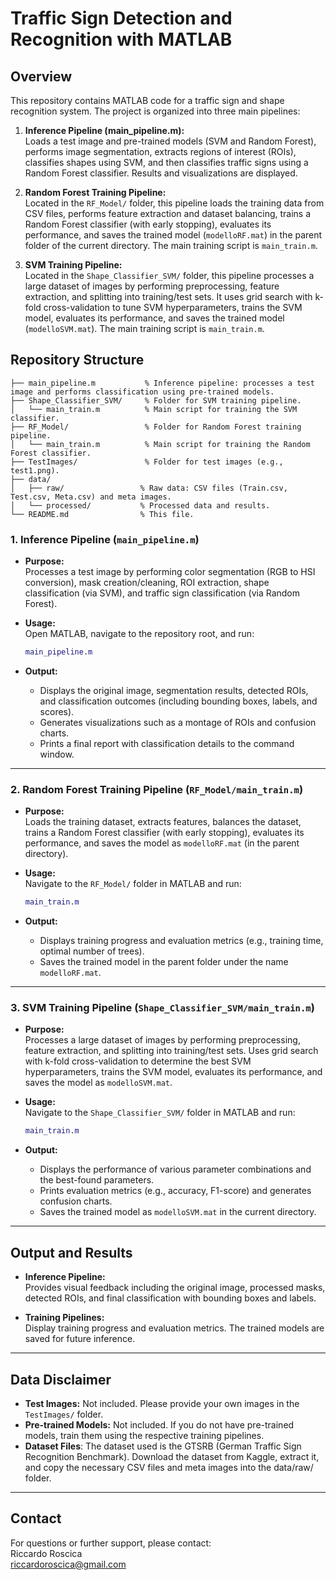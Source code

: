 # Traffic Sign Detection and Recognition with MATLAB

## Overview
This repository contains MATLAB code for a traffic sign and shape recognition system. The project is organized into three main pipelines:

1. **Inference Pipeline (main_pipeline.m):**  
   Loads a test image and pre-trained models (SVM and Random Forest), performs image segmentation, extracts regions of interest (ROIs), classifies shapes using SVM, and then classifies traffic signs using a Random Forest classifier. Results and visualizations are displayed.

2. **Random Forest Training Pipeline:**  
   Located in the `RF_Model/` folder, this pipeline loads the training data from CSV files, performs feature extraction and dataset balancing, trains a Random Forest classifier (with early stopping), evaluates its performance, and saves the trained model (`modelloRF.mat`) in the parent folder of the current directory. The main training script is `main_train.m`.

3. **SVM Training Pipeline:**  
   Located in the `Shape_Classifier_SVM/` folder, this pipeline processes a large dataset of images by performing preprocessing, feature extraction, and splitting into training/test sets. It uses grid search with k-fold cross-validation to tune SVM hyperparameters, trains the SVM model, evaluates its performance, and saves the trained model (`modelloSVM.mat`). The main training script is `main_train.m`.

## Repository Structure
```
├── main_pipeline.m           % Inference pipeline: processes a test image and performs classification using pre-trained models.
├── Shape_Classifier_SVM/     % Folder for SVM training pipeline.
│   └── main_train.m          % Main script for training the SVM classifier.
├── RF_Model/                 % Folder for Random Forest training pipeline.
│   └── main_train.m          % Main script for training the Random Forest classifier.
├── TestImages/               % Folder for test images (e.g., test1.png).
├── data/                    
│   ├── raw/                 % Raw data: CSV files (Train.csv, Test.csv, Meta.csv) and meta images.
│   └── processed/           % Processed data and results.
└── README.md                % This file.
```



### 1. Inference Pipeline (`main_pipeline.m`)
- **Purpose:**  
  Processes a test image by performing color segmentation (RGB to HSI conversion), mask creation/cleaning, ROI extraction, shape classification (via SVM), and traffic sign classification (via Random Forest).

- **Usage:**  
  Open MATLAB, navigate to the repository root, and run:
  ```matlab
  main_pipeline.m
  ```

- **Output:**  
  - Displays the original image, segmentation results, detected ROIs, and classification outcomes (including bounding boxes, labels, and scores).  
  - Generates visualizations such as a montage of ROIs and confusion charts.  
  - Prints a final report with classification details to the command window.

---

### 2. Random Forest Training Pipeline (`RF_Model/main_train.m`)
- **Purpose:**  
  Loads the training dataset, extracts features, balances the dataset, trains a Random Forest classifier (with early stopping), evaluates its performance, and saves the model as `modelloRF.mat` (in the parent directory).

- **Usage:**  
  Navigate to the `RF_Model/` folder in MATLAB and run:
  ```matlab
  main_train.m
  ```

- **Output:**  
  - Displays training progress and evaluation metrics (e.g., training time, optimal number of trees).  
  - Saves the trained model in the parent folder under the name `modelloRF.mat`.

---

### 3. SVM Training Pipeline (`Shape_Classifier_SVM/main_train.m`)
- **Purpose:**  
  Processes a large dataset of images by performing preprocessing, feature extraction, and splitting into training/test sets. Uses grid search with k-fold cross-validation to determine the best SVM hyperparameters, trains the SVM model, evaluates its performance, and saves the model as `modelloSVM.mat`.

- **Usage:**  
  Navigate to the `Shape_Classifier_SVM/` folder in MATLAB and run:
  ```matlab
  main_train.m
  ```

- **Output:**  
  - Displays the performance of various parameter combinations and the best-found parameters.  
  - Prints evaluation metrics (e.g., accuracy, F1-score) and generates confusion charts.  
  - Saves the trained model as `modelloSVM.mat` in the current directory.

---

## Output and Results
- **Inference Pipeline:**  
  Provides visual feedback including the original image, processed masks, detected ROIs, and final classification with bounding boxes and labels.

- **Training Pipelines:**  
  Display training progress and evaluation metrics. The trained models are saved for future inference.

---

## Data Disclaimer
- **Test Images:** Not included. Please provide your own images in the `TestImages/` folder.
- **Pre-trained Models:** Not included. If you do not have pre-trained models, train them using the respective training pipelines.
- **Dataset Files**: The dataset used is the GTSRB (German Traffic Sign Recognition Benchmark). Download the dataset from Kaggle, extract it, and copy the necessary CSV files and meta images into the data/raw/ folder.

---

## Contact
For questions or further support, please contact:  
Riccardo Roscica  
[riccardoroscica@gmail.com](mailto:riccardoroscica@gmail.com)
